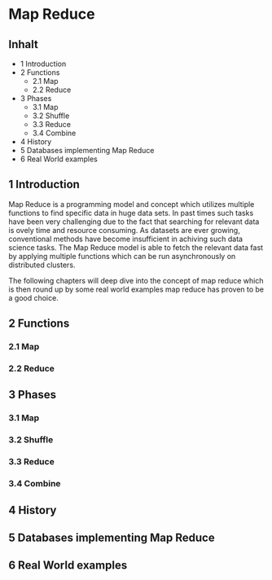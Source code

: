 # Map Reduce
## Inhalt
- 1 Introduction
- 2 Functions
  - 2.1 Map
  - 2.2 Reduce
- 3 Phases
  - 3.1 Map
  - 3.2 Shuffle
  - 3.3 Reduce
  - 3.4 Combine
- 4 History
- 5 Databases implementing Map Reduce
- 6 Real World examples

## 1 Introduction
Map Reduce is a programming model and concept which utilizes multiple 
functions to find specific data in huge data sets. In past times
such tasks have been very challenging due to the fact that searching
for relevant data is ovely time and resource consuming. As datasets
are ever growing, conventional methods have become insufficient in
achiving such data science tasks.
The Map Reduce model is able to fetch the relevant data fast 
by applying multiple functions which can be run asynchronously
on distributed clusters.

The following chapters will deep dive into the concept of map reduce
which is then round up by some real world examples map reduce
has proven to be a good choice.

## 2 Functions
### 2.1 Map
### 2.2 Reduce

## 3 Phases
### 3.1 Map
### 3.2 Shuffle
### 3.3 Reduce
### 3.4 Combine

## 4 History

## 5 Databases implementing Map Reduce

## 6 Real World examples